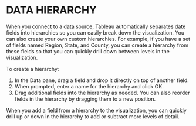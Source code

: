 # DATA HIERARCHY

When you connect to a data source, Tableau automatically separates date fields into hierarchies so you can easily break down the visualization. You can also create your own custom hierarchies. For example, if you have a set of fields named Region, State, and County, you can create a hierarchy from these fields so that you can quickly drill down between levels in the visualization.

To create a hierarchy:

1. In the Data pane, drag a field and drop it directly on top of another field.
2. When prompted, enter a name for the hierarchy and click OK.
3. Drag additional fields into the hierarchy as needed. You can also reorder fields in the hierarchy by dragging them to a new position.

When you add a field from a hierarchy to the visualization, you can quickly drill up or down in the hierarchy to add or subtract more levels of detail.

